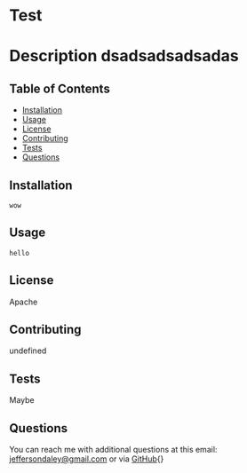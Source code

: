 
  # Test

  # Description dsadsadsadsadas

  ## Table of Contents 
  
  * [Installation](#installation)
  * [Usage](#usage)
  * [License](#license)
  * [Contributing](#credits)
  * [Tests](#tests)
  * [Questions](#questions)

  ## Installation
    wow
  
  ## Usage 
    hello

  ## License
  Apache  

  ## Contributing
  undefined
  
  ## Tests
  Maybe  

  ## Questions
  You can reach me with additional questions at this email: jeffersondaley@gmail.com or via [GitHub](dsadsdas.io){}  
